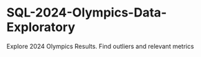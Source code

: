 # SQL-2024-Olympics-Data-Exploratory
Explore 2024 Olympics Results. Find outliers and relevant metrics
